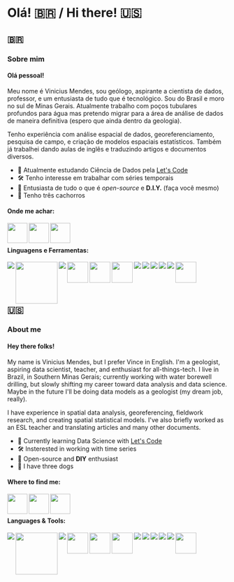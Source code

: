 # Olá! 🇧🇷 / Hi there! 🇺🇸

## 🇧🇷

### Sobre mim

#### Olá pessoal! 
Meu nome é Vinicius Mendes, sou geólogo, aspirante a cientista de dados, professor, e um entusiasta de tudo que é tecnológico. Sou do Brasil e moro no sul de Minas Gerais. Atualmente trabalho com poços tubulares profundos para água mas pretendo migrar para a área de análise de dados de maneira definitiva (espero que ainda dentro da geologia).

Tenho experiência com análise espacial de dados, georeferenciamento, pesquisa de campo, e criação de modelos espaciais estatísticos. Também já trabalhei dando aulas de inglês e traduzindo artigos e documentos diversos.

- 🔭 Atualmente estudando Ciência de Dados pela [Let's Code](https://letscode.com.br/)
- 🛠️ Tenho interesse em trabalhar com séries temporais
- 🐧 Entusiasta de tudo o que é *open-source* e **D.I.Y.** (faça você mesmo)
- 🐶 Tenho três cachorros


#### Onde me achar:

<!-- [<img align="left" width="22px" src="https://img.icons8.com/fluency/48/000000/domain.png" />][website] -->
[<img align="left" width="46px" src="https://img.icons8.com/color/48/000000/linkedin.png" />](https://www.linkedin.com/in/viniciustm/)
[<img align="left" width="46px" src="https://img.icons8.com/fluency/48/000000/instagram-new.png" />](https://www.instagram.com/v.mendes93/)
[<img align="left" width="46px" src="https://img.icons8.com/color/48/000000/twitter--v2.png" />](https://twitter.com/xerxes_tm)

</br>
</br>

#### Linguagens e Ferramentas:

<img align="left" src="https://img.icons8.com/color/48/000000/python--v1.png"/>
<img align="left" width="96px" src="https://pandas.pydata.org/static/img/pandas_secondary.svg" />
<img align="left" src="https://img.icons8.com/color/50/000000/numpy.png"/>
<img align="left" width="48px" src="https://seaborn.pydata.org/_images/logo-tall-lightbg.svg"/>
<img align="left" width="48px" src="![image](https://user-images.githubusercontent.com/79146363/151096965-c43f2b12-cfe0-4952-8ff7-6e47c7c39c45.png)"/>
<img align="left" width="48px" src="https://upload.wikimedia.org/wikipedia/commons/thumb/8/84/Matplotlib_icon.svg/180px-Matplotlib_icon.svg.png"/>
<img align="left" src="https://img.icons8.com/fluency/50/000000/jupyter.png"/>
<img align="left" src="https://img.icons8.com/color/48/000000/visual-studio-code-2019.png"/>
<img align="left" src="https://img.icons8.com/fluency/48/000000/texshop.png"/>
<img align="left" src="https://img.icons8.com/color/48/000000/linux--v2.png"/>
<img align="left" src="https://img.icons8.com/color/48/000000/git.png"/>
<img align="left" width="48px" src="https://img.icons8.com/plasticine/100/000000/bash.png"/>
</br>
</br>
</br>
</br>

## 🇺🇸

### About me

#### Hey there folks!
My name is Vinicius Mendes, but I prefer Vince in English. I'm a geologist, aspiring data scientist, teacher, and enthusiast for all-things-tech. I live in Brazil, in Southern Minas Gerais; currently working with water borewell drilling, but slowly shifting my career toward data analysis and data science. Maybe in the future I'll be doing data models as a geologist (my dream job, really).

I have experience in spatial data analysis, georeferencing, fieldwork research, and creating spatial statistical models. I've also briefly worked as an ESL teacher and translating articles and many other documents.

- 🔭 Currently learning Data Science with [Let's Code](https://letscode.com.br/)
- 🛠️ Insterested in working with time series
- 🐧 Open-source and **DIY** enthusiast
- 🐶 I have three dogs

#### Where to find me:

<!-- [<img align="left" width="22px" src="https://img.icons8.com/fluency/48/000000/domain.png" />][website] -->
[<img align="left" width="46px" src="https://img.icons8.com/color/48/000000/linkedin.png" />](https://www.linkedin.com/in/viniciustm/)
[<img align="left" width="46px" src="https://img.icons8.com/fluency/48/000000/instagram-new.png" />](https://www.instagram.com/v.mendes93/)
[<img align="left" width="46px" src="https://img.icons8.com/color/48/000000/twitter--v2.png" />](https://twitter.com/xerxes_tm)

</br>
</br>

#### Languages & Tools:

<img align="left" src="https://img.icons8.com/color/48/000000/python--v1.png"/>
<img align="left" width="96px" src="https://pandas.pydata.org/static/img/pandas_secondary.svg" />
<img align="left" src="https://img.icons8.com/color/50/000000/numpy.png"/>
<img align="left" width="48px" src="https://seaborn.pydata.org/_images/logo-tall-lightbg.svg"/>
<img align="left" width="48px" src="![image](https://user-images.githubusercontent.com/79146363/151096965-c43f2b12-cfe0-4952-8ff7-6e47c7c39c45.png)"/>
<img align="left" width="48px" src="https://upload.wikimedia.org/wikipedia/commons/thumb/8/84/Matplotlib_icon.svg/180px-Matplotlib_icon.svg.png"/>
<img align="left" src="https://img.icons8.com/fluency/50/000000/jupyter.png"/>
<img align="left" src="https://img.icons8.com/color/48/000000/visual-studio-code-2019.png"/>
<img align="left" src="https://img.icons8.com/fluency/48/000000/texshop.png"/>
<img align="left" src="https://img.icons8.com/color/48/000000/linux--v2.png"/>
<img align="left" src="https://img.icons8.com/color/48/000000/git.png"/>
<img align="left" width="48px" src="https://img.icons8.com/plasticine/100/000000/bash.png"/>


